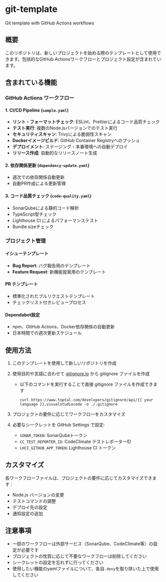 # git-template

Git template with GitHub Actions workflows

## 概要

このリポジトリは、新しいプロジェクトを始める際のテンプレートとして使用できます。包括的なGitHub Actionsワークフローとプロジェクト設定が含まれています。

## 含まれている機能

### GitHub Actions ワークフロー

#### 1. CI/CD Pipeline (`sample.yaml`)

- **リント・フォーマットチェック**: ESLint、Prettierによるコード品質チェック
- **テスト実行**: 複数のNode.jsバージョンでのテスト実行
- **セキュリティスキャン**: Trivyによる脆弱性スキャン
- **Dockerイメージビルド**: GitHub Container Registryへのプッシュ
- **デプロイメント**: ステージング・本番環境への自動デプロイ
- **リリース作成**: 自動的なリリースノート生成

#### 2. 依存関係更新 (`dependency-update.yaml`)

- 週次での依存関係自動更新
- 自動PR作成による更新管理

#### 3. コード品質チェック (`code-quality.yaml`)

- SonarQubeによる静的コード解析
- TypeScript型チェック
- Lighthouse CI によるパフォーマンステスト
- Bundle sizeチェック

### プロジェクト管理

#### イシューテンプレート

- **Bug Report**: バグ報告用のテンプレート
- **Feature Request**: 新機能提案用のテンプレート

#### PR テンプレート

- 標準化されたプルリクエストテンプレート
- チェックリスト付きレビュープロセス

#### Dependabot設定

- npm、GitHub Actions、Docker依存関係の自動更新
- 日本時間での週次更新スケジュール

## 使用方法

1. このテンプレートを使用して新しいリポジトリを作成
2. 使用目的や言語に合わせて [gitignore.io](https://www.toptal.com/developers/gitignore) から gitignore ファイルを作成
   - 以下のコマンドを実行することで直接 gitignore ファイルを作成できます

      ```shell
      curl https://www.toptal.com/developers/gitignore/api/{{ your language }},visualstudiocode -o ./.gitignore
      ```

3. プロジェクトの要件に応じてワークフローをカスタマイズ
4. 必要なシークレットを GitHub Settings で設定:
   - `SONAR_TOKEN`: SonarQubeトークン
   - `CC_TEST_REPORTER_ID`: CodeClimate テストレポーターID
   - `LHCI_GITHUB_APP_TOKEN`: Lighthouse CI トークン

## カスタマイズ

各ワークフローファイルは、プロジェクトの要件に応じてカスタマイズできます：

- Node.js バージョンの変更
- テストコマンドの調整
- デプロイ先の設定
- 通知設定の追加

## 注意事項

- 一部のワークフローは外部サービス（SonarQube、CodeClimate等）の設定が必要です
- プロジェクトの性質に応じて不要なワークフローは削除してください
- シークレットの設定を忘れずに行ってください
- 使用したい機能のyamlファイルについて、各自`.deny`を取り除いた上で使用してください
